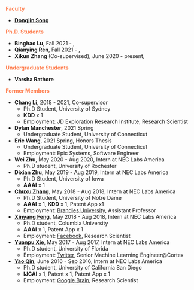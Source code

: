 
**<span style="color:#FF7F50">Faculty</span>**
* [**Dongjin Song**](https://songdj.github.io/)

**<span style="color:#FF7F50">Ph.D. Students</span>**

* **Binghao Lu**, Fall 2021 - ,
* **Qianying Ren**, Fall 2021 - ,
* **Xikun Zhang** (Co-supervised), June 2020 - present,

**<span style="color:#FF7F50">Undergraduate Students</span>**
* **Varsha Rathore**

**<span style="color:#FF7F50">Former Members</span>**

* **Chang Li**, 2018 - 2021, Co-supervisor
  * Ph.D Student, University of Sydney
  * **KDD** x 1
  * Employment: JD Exploration Research Institute, Research Scientist
* **Dylan Manchester**, 2021 Spring
  * Undergraduate Student, University of Connecticut
* **Eric Wang**, 2021 Spring, Honors Thesis
  * Undergraduate Student, University of Connecticut
  * Employment: Epic Systems, Software Engineer
* **Wei Zhu**, May 2020 - Aug 2020, Intern at NEC Labs America
  * Ph.D student, University of Rochester
* **Dixian Zhu**, May 2019 - Aug 2019, Intern at NEC Labs America
  * Ph.D Student, University of Iowa
  * **AAAI** x 1
* [**Chuxu Zhang**](https://chuxuzhang.github.io/), May 2018 - Aug 2018, Intern at NEC Labs America
  * Ph.D Student, University of Notre Dame
  * **AAAI** x 1, **KDD** x 1, Patent App x1
  * Employment: [Brandies University](https://www.brandeis.edu/), Assistant Professor
* [**Xinyang Feng**](http://www.columbia.edu/~xf2143/), May 2018 - Aug 2018, Intern at NEC Labs America
  * Ph.D student, Columbia University
  * **AAAI** x 1, Patent App x 1
  * Employment: [Facebook](www.facebook.com), Research Scientist
* [**Yuanpu Xie**](https://www.linkedin.com/in/yuanpu-x-712a6353/), May 2017 - Aug 2017, Intern at NEC Labs America
  * Ph.D student, University of Florida
  * Employment: [Twitter](https://twitter.com/), Senior Machine Learning Engineer@Cortex
* [**Yao Qin**](http://cseweb.ucsd.edu/~yaq007/), June 2016 - Sep 2016, Intern at NEC Labs America
  * Ph.D student, University of California San Diego
  * **IJCAI** x 1, Patent x 1, Patent App x 1
  * Employment: [Google Brain](https://research.google/teams/brain/), Research Scientist
